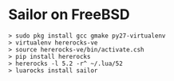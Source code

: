 # Sailor on FreeBSD

	> sudo pkg install gcc gmake py27-virtualenv
	> virtualenv hererocks-ve
	> source hererocks-ve/bin/activate.csh
	> pip install hererocks
	> hererocks -l 5.2 -r^ ~/.lua/52
	> luarocks install sailor
